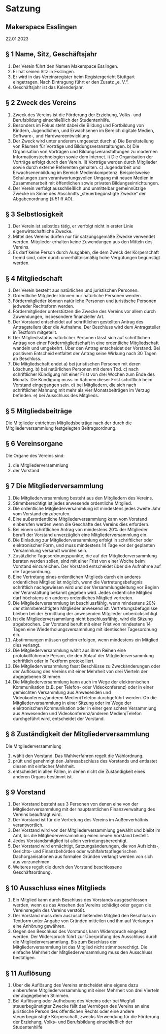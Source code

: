 ﻿# Satzung
## Makerspace Esslingen
22.01.2023


## § 1 Name, Sitz, Geschäftsjahr
1. Der Verein führt den Namen Makerspace Esslingen.
2. Er hat seinen Sitz in Esslingen.
3. Er wird in das Vereinsregister beim Registergericht Stuttgart eingetragen. Nach Eintragung führt er den Zusatz „e. V.“.
4. Geschäftsjahr ist das Kalenderjahr.


## § 2 Zweck des Vereins
1. Zweck des Vereins ist die Förderung der Erziehung, Volks- und Berufsbildung einschließlich der Studentenhilfe.
2. Besonders im Fokus steht dabei die Bildung und Fortbildung von Kindern, Jugendlichen, und Erwachsenen im Bereich digitale Medien, Software-, und Hardwareentwicklung.
3. Der Zweck wird unter anderem umgesetzt durch
   a) Die Bereitstellung von Räumen für Vorträge und Bildungsveranstaltungen.
   b) Die Organisation von Vorträgen und Bildungsveranstaltungen zu modernen Informationstechnologien sowie dem Internet.
      i) Die Organisation der Vorträge erfolgt durch den Verein.
      ii) Vorträge werden durch Mitglieder sowie durch externe Referenten gehalten.
   c) Jugendarbeit und Erwachsenenbildung im Bereich Medienkompetenz. Beispielsweise Schulungen zum verantwortungsvollen Umgang mit neuen Medien in Zusammenarbeit mit öffentlichen sowie privaten Bildungseinrichtungen.
4. Der Verein verfolgt ausschließlich und unmittelbar gemeinnützige Zwecke im Sinne des Abschnitts „steuerbegünstigte Zwecke“ der Abgabenordnung (§ 51 ff AO).


## § 3 Selbstlosigkeit
1. Der Verein ist selbstlos tätig, er verfolgt nicht in erster Linie eigenwirtschaftliche Zwecke.
2. Mittel des Vereins dürfen nur für satzungsgemäße Zwecke verwendet werden. Mitglieder erhalten keine Zuwendungen aus den Mitteln des Vereins.
3. Es darf keine Person durch Ausgaben, die dem Zweck der Körperschaft fremd sind, oder durch unverhältnismäßig hohe Vergütungen begünstigt werden.


## § 4 Mitgliedschaft
1. Der Verein besteht aus natürlichen und juristischen Personen.
2. Ordentliche Mitglieder können nur natürliche Personen werden.
3. Fördermitglieder können natürliche Personen und juristische Personen jedweder Rechtsform werden.
4. Fördermitglieder unterstützen die Zwecke des Vereins vor allem durch Zuwendungen, insbesondere finanzieller Art.
5. Der Vorstand entscheidet auf schriftlichen gestellten Antrag des Antragstellers über die Aufnahme. Der Beschluss wird dem Antragsteller in Textform mitgeteilt.
6. Der Mitgliedsstatus natürlicher Personen lässt sich auf schriftlichen Antrag von einer Fördermitgliedschaft in eine ordentliche Mitgliedschaft wandeln und umgekehrt. Über den Antrag entscheidet der Vorstand. Bei positivem Entscheid entfaltet der Antrag seine Wirkung nach 30 Tagen ab Beschluss.
7. Die Mitgliedschaft endet
   a) bei juristischen Personen mit deren Löschung.
   b) bei natürlichen Personen mit deren Tod.
   c) nach schriftlicher Kündigung mit einer Frist von drei Wochen zum Ende des Monats. Die Kündigung muss im Rahmen dieser Frist schriftlich beim Vorstand eingegangen sein.
   d) bei Mitgliedern, die sich nach schriftlicher Mahnung mit mehr als vier Monatsbeiträgen im Verzug befinden.
   e) bei Ausschluss des Mitglieds.


## § 5 Mitgliedsbeiträge
Die Mitglieder entrichten Mitgliedsbeiträge nach der durch die Mitgliederversammlung festgelegten Beitragsordnung.


## § 6 Vereinsorgane
Die Organe des Vereins sind:

1. die Mitgliederversammlung
2. der Vorstand


## § 7 Die Mitgliederversammlung
1. Die Mitgliederversammlung besteht aus den Mitgliedern des Vereins.
2. Stimmberechtigt ist jedes anwesende ordentliche Mitglied.
3. Die ordentliche Mitgliederversammlung ist mindestens jedes zweite Jahr vom Vorstand einzuberufen.
4. Eine außerordentliche Mitgliederversammlung kann vom Vorstand einberufen werden wenn die Geschäfte des Vereins dies erfordern.
5. Bei einem schriftlichen Antrag von mindestens 20% der Mitglieder beruft der Vorstand unverzüglich eine Mitgliederversammlung ein.
6. Die Einladung zur Mitgliederversammlung erfolgt in schriftlicher oder elektronischer Form, und muss mindestens 14 Tage vor der geplanten Versammlung versandt worden sein.
7. Zusätzliche Tagesordnungspunkte, die auf der Mitgliederversammlung beraten werden sollen, sind mit einer Frist von einer Woche beim Vorstand einzureichen. Der Vorstand entscheidet über die Aufnahme auf die Tagesordnung.
8. Eine Vertretung eines ordentlichen Mitglieds durch ein anderes ordentliches Mitglied ist möglich, wenn die Vertretungsbefugnis schriftlich nachgewiesen wird und der Versammlungsleitung vor Beginn der Veranstaltung bekannt gegeben wird. Jedes ordentliche Mitglied darf höchstens ein anderes ordentliches Mitglied vertreten.
9. Die Mitgliederversammlung ist beschlussfähig, wenn mindestens 20% der stimmberechtigten Mitglieder anwesend ist. Vertretungsbefugnisse bleiben bei der Ermittlung der anwesenden Mitglieder unberücksichtigt.
10. Ist die Mitgliederversammlung nicht beschlussfähig, wird die Sitzung abgebrochen. Der Vorstand beruft mit einer Frist von mindestens 14 Tagen eine Wiederholungsversammlung mit identischer Tagesordnung ein.
11. Abstimmungen müssen geheim erfolgen, wenn mindestens ein Mitglied dies verlangt.
12. Die Mitgliederversammlung wählt aus ihren Reihen eine protokollführende Person, die den Ablauf der Mitgliederversammlung schriftlich oder in Textform protokolliert.
13. Die Mitgliederversammlung fasst Beschlüsse zu Zweckänderungen oder der Auflösung des Vereins mit einer Mehrheit von drei Vierteln der abgegebenen Stimmen.
14. Die Mitgliederversammlung kann auch im Wege der elektronischen Kommunikation (z.B. per Telefon- oder Videokonferenz) oder in einer gemischten Versammlung aus Anwesenden und Videokonferenz/anderen Medien/Telefon durchgeführt werden. Ob die Mitgliederversammlung in einer Sitzung oder im Wege der elektronischen Kommunikation oder in einer gemischten Versammlung aus Anwesenden und Videokonferenz/anderen Medien/Telefon durchgeführt wird, entscheidet der Vorstand.

## § 8 Zuständigkeit der Mitgliederversammlung
Die Mitgliederversammlung

1. wählt den Vorstand. Das Wahlverfahren regelt die Wahlordnung.
2. prüft und genehmigt den Jahresabschluss des Vorstands und entlastet diesen mit einfacher Mehrheit.
3. entscheidet in allen Fällen, in denen nicht die Zuständigkeit eines anderen Organs bestimmt ist.


## § 9 Vorstand
1. Der Vorstand besteht aus 3 Personen von denen eine von der Mitgliederversammlung mit der hauptamtlichen Finanzverwaltung des Vereins beauftragt wird.
2. Der Vorstand ist für die Vertretung des Vereins im Außenverhältnis verantwortlich.
3. Der Vorstand wird von der Mitgliederversammlung gewählt und bleibt im Amt, bis die Mitgliederversammlung einen neuen Vorstand bestellt.
4. Jedes Vorstandsmitglied ist allein vertretungsberechtigt.
5. Der Vorstand wird ermächtigt, Satzungsänderungen, die von Aufsichts-, Gerichts- und Finanzbehörden oder wohlfahrtspflegerischen Dachorganisationen aus formalen Gründen verlangt werden von sich aus vorzunehmen.
6. Weiteres regelt die durch den Vorstand beschlossene Geschäftsordnung.


## § 10 Ausschluss eines Mitglieds
1. Ein Mitglied kann durch Beschluss des Vorstands ausgeschlossen werden, wenn es das Ansehen des Vereins schädigt oder gegen die Vereinsregeln des Vereins verstößt.
2. Der Vorstand muss dem auszuschließenden Mitglied den Beschluss in Textform unter Angabe von Gründen mitteilen und ihm auf Verlangen eine Anhörung gewähren.
3. Gegen den Beschluss des Vorstands kann Widerspruch eingelegt werden. Der Widerspruch führt zur Überprüfung des Ausschluss durch die Mitgliederversammlung. Bis zum Beschluss der Mitgliederversammlung ist das Mitglied nicht stimmberechtigt. Die einfache Mehrheit der Mitgliederversammlung muss den Ausschluss bestätigen.


## § 11 Auflösung
1. Über die Auflösung des Vereins entscheidet eine eigens dazu einberufene Mitgliederversammlung mit einer Mehrheit von drei Vierteln der abgegebenen Stimmen.
2. Bei Auflösung oder Aufhebung des Vereins oder bei Wegfall steuerbegünstigter Zwecke fällt das Vermögen des Vereins an eine juristische Person des öffentlichen Rechts oder eine andere steuerbegünstigte Körperschaft, zwecks Verwendung für die Förderung der Erziehung, Volks- und Berufsbildung einschließlich der Studentenhilfe
